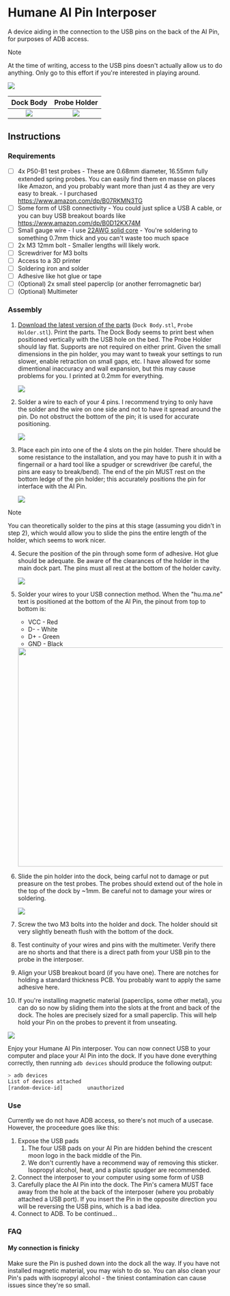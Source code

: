 # Humane AI Pin Interposer

A device aiding in the connection to the USB pins on the back of the AI Pin, for purposes of ADB access.

> [!NOTE]  
> At the time of writing, access to the USB pins doesn't actually allow us to do anything. Only go to this effort if you're interested in playing around.

![](images/Docked%20Pin.jpg)

Dock Body             |  Probe Holder
:-------------------------:|:-------------------------:
![](images/Dock%20Body.png)  |  ![](images/Probe%20Holder.png)

## Instructions

### Requirements

- [ ] 4x P50-B1 test probes - These are 0.68mm diameter, 16.55mm fully extended spring probes. You can easily find them en masse on places like Amazon, and you probably want more than just 4 as they are very easy to break. - I purchased https://www.amazon.com/dp/B07RKMN3TG
- [ ] Some form of USB connectivity - You could just splice a USB A cable, or you can buy USB breakout boards like https://www.amazon.com/dp/B0D12KX74M
- [ ] Small gauge wire - I use [22AWG solid core](https://www.adafruit.com/product/1311) - You're soldering to something 0.7mm thick and you can't waste too much space
- [ ] 2x M3 12mm bolt - Smaller lengths will likely work.
- [ ] Screwdriver for M3 bolts
- [ ] Access to a 3D printer
- [ ] Soldering iron and solder
- [ ] Adhesive like hot glue or tape
- [ ] (Optional) 2x small steel paperclip (or another ferromagnetic bar)
- [ ] (Optional) Multimeter

### Assembly

1. [Download the latest version of the parts](https://github.com/agg23/ai-pin-interposer/releases/latest) (`Dock Body.stl`, `Probe Holder.stl`). Print the parts. The Dock Body seems to print best when positioned vertically with the USB hole on the bed. The Probe Holder should lay flat. Supports are not required on either print. Given the small dimensions in the pin holder, you may want to tweak your settings to run slower, enable retraction on small gaps, etc. I have allowed for some dimentional inaccuracy and wall expansion, but this may cause problems for you. I printed at 0.2mm for everything.

   ![](images/Dock%20Body%20Orientation.png)

2. Solder a wire to each of your 4 pins. I recommend trying to only have the solder and the wire on one side and not to have it spread around the pin. Do not obstruct the bottom of the pin; it is used for accurate positioning.
   
   ![](images/Soldered%20Pins.jpg)

3. Place each pin into one of the 4 slots on the pin holder. There should be some resistance to the installation, and you may have to push it in with a fingernail or a hard tool like a spudger or screwdriver (be careful, the pins are easy to break/bend). The end of the pin MUST rest on the bottom ledge of the pin holder; this accurately positions the pin for interface with the AI Pin.

   ![](images/Pin%20Holder.jpg)

> [!NOTE]  
> You can theoretically solder to the pins at this stage (assuming you didn't in step 2), which would allow you to slide the pins the entire length of the holder, which seems to work nicer.

4. Secure the position of the pin through some form of adhesive. Hot glue should be adequate. Be aware of the clearances of the holder in the main dock part. The pins must all rest at the bottom of the holder cavity.

   ![](images/Glued%20Pins.jpg)

5. Solder your wires to your USB connection method. When the "hu.ma.ne" text is positioned at the bottom of the AI Pin, the pinout from top to bottom is:
     * VCC - Red
     * D- - White
     * D+ - Green
     * GND - Black
  
    <img src="images/AI%20Pin%20Pinout.jpg?raw=true" width="512">

6. Slide the pin holder into the dock, being carful not to damage or put preasure on the test probes. The probes should extend out of the hole in the top of the dock by ~1mm. Be careful not to damage your wires or soldering.

   ![](images/Installed%20Holder.jpg)

7. Screw the two M3 bolts into the holder and dock. The holder should sit very slightly beneath flush with the bottom of the dock.
8. Test continuity of your wires and pins with the multimeter. Verify there are no shorts and that there is a direct path from your USB pin to the probe in the interposer.
9. Align your USB breakout board (if you have one). There are notches for holding a standard thickness PCB. You probably want to apply the same adhesive here.
10. If you're installing magnetic material (paperclips, some other metal), you can do so now by sliding them into the slots at the front and back of the dock. The holes are precisely sized for a small paperclip. This will help hold your Pin on the probes to prevent it from unseating.

![](images/Docked%20Pin.jpg)

Enjoy your Humane AI Pin interposer. You can now connect USB to your computer and place your AI Pin into the dock. If you have done everything correctly, then running `adb devices` should produce the following output:

```bash
> adb devices
List of devices attached
[random-device-id]        unauthorized
```

### Use

Currently we do not have ADB access, so there's not much of a usecase. However, the proceedure goes like this:

1. Expose the USB pads
   1. The four USB pads on your AI Pin are hidden behind the crescent moon logo in the back middle of the Pin.
   2. We don't currently have a recommend way of removing this sticker. Isopropyl alcohol, heat, and a plastic spudger are recommended.
2. Connect the interposer to your computer using some form of USB
3. Carefully place the AI Pin into the dock. The Pin's camera MUST face away from the hole at the back of the interposer (where you probably attached a USB port). If you insert the Pin in the opposite direction you will be reversing the USB pins, which is a bad idea.
4. Connect to ADB. To be continued...


### FAQ

#### My connection is finicky

Make sure the Pin is pushed down into the dock all the way. If you have not installed magnetic material, you may wish to do so. You can also clean your Pin's pads with isopropyl alcohol - the tiniest contamination can cause issues since they're so small.
  
